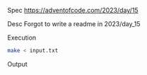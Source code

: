 Spec https://adventofcode.com/2023/day/15

Desc Forgot to write a readme in 2023/day_15

Execution

```bash
make < input.txt
```

Output

```
```

